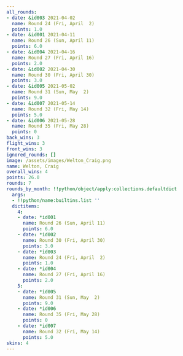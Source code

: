 ```yaml
---
all_rounds:
- date: &id003 2021-04-02
  name: Round 24 (Fri, April  2)
  points: 1.0
- date: &id001 2021-04-11
  name: Round 26 (Sun, April 11)
  points: 6.0
- date: &id004 2021-04-16
  name: Round 27 (Fri, April 16)
  points: 2.0
- date: &id002 2021-04-30
  name: Round 30 (Fri, April 30)
  points: 3.0
- date: &id005 2021-05-02
  name: Round 31 (Sun, May  2)
  points: 9.0
- date: &id007 2021-05-14
  name: Round 32 (Fri, May 14)
  points: 5.0
- date: &id006 2021-05-28
  name: Round 35 (Fri, May 28)
  points: 0
back_wins: 3
flight_wins: 3
front_wins: 3
ignored_rounds: []
image: /assets/images/Welton_Craig.png
name: Welton, Craig
overall_wins: 4
points: 26.0
rounds: 7
rounds_by_month: !!python/object/apply:collections.defaultdict
  args:
  - !!python/name:builtins.list ''
  dictitems:
    4:
    - date: *id001
      name: Round 26 (Sun, April 11)
      points: 6.0
    - date: *id002
      name: Round 30 (Fri, April 30)
      points: 3.0
    - date: *id003
      name: Round 24 (Fri, April  2)
      points: 1.0
    - date: *id004
      name: Round 27 (Fri, April 16)
      points: 2.0
    5:
    - date: *id005
      name: Round 31 (Sun, May  2)
      points: 9.0
    - date: *id006
      name: Round 35 (Fri, May 28)
      points: 0
    - date: *id007
      name: Round 32 (Fri, May 14)
      points: 5.0
skins: 4
---
```

